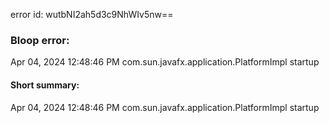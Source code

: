 error id: wutbNI2ah5d3c9NhWIv5nw==
### Bloop error:

Apr 04, 2024 12:48:46 PM com.sun.javafx.application.PlatformImpl startup
#### Short summary: 

Apr 04, 2024 12:48:46 PM com.sun.javafx.application.PlatformImpl startup